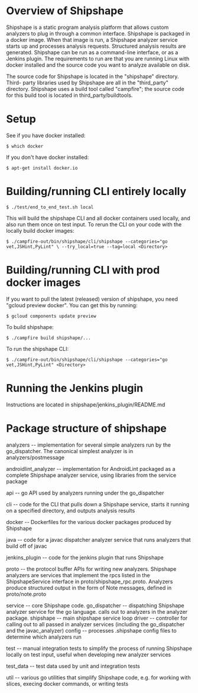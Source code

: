 # Overview of Shipshape #

Shipshape is a static program analysis platform that allows custom analyzers to
plug in through a common interface. Shipshape is packaged in a docker image.
When that image is run, a Shipshape analyzer service starts up and processes
analysis requests. Structured analysis results are generated. Shipshape can be
run as a command-line interface, or as a Jenkins plugin. The requirements to run
are that you are running Linux with docker installed and the source code you want
to analyze available on disk.

The source code for Shipshape is located in the "shipshape" directory. Third-
party libraries used by Shipshape are all in the "third_party" directory.
Shipshape uses a build tool called "campfire"; the source code for this build
tool is located in third_party/buildtools.


# Setup #

See if you have docker installed:

`$ which docker`

If you don't have docker installed:

`$ apt-get install docker.io`


# Building/running CLI entirely locally #

`$ ./test/end_to_end_test.sh local`

This will build the shipshape CLI and all docker containers used locally, and
also run them once on test input. To rerun the CLI on your code with the locally
build docker images:

`$ ./campfire-out/bin/shipshape/cli/shipshape --categories="go vet,JSHint,PyLint" \
      --try_local=true --tag=local <Directory>`


# Building/running CLI with prod docker images #

If you want to pull the latest (released) version of shipshape, you need
"gcloud preview docker". You can get this by running:

`$ gcloud components update preview`

To build shipshape:

`$ ./campfire build shipshape/...`

To run the shipshape CLI:

`$ ./campfire-out/bin/shipshape/cli/shipshape --categories="go vet,JSHint,PyLint" <Directory>`


# Running the Jenkins plugin #

Instructions are located in shipshape/jenkins_plugin/README.md


# Package structure of shipshape #

analyzers -- implementation for several simple analyzers run by the
  go_dispatcher. The canonical simplest analyzer is in analyzers/postmessage

androidlint_analyzer -- implementation for AndroidLint packaged as a complete
  Shipshape analyzer service, using libraries from the service package

api -- go API used by analyzers running under the go_dispatcher

cli -- code for the CLI that pulls down a Shipshape service, starts it running
  on a specified directory, and outputs analysis results

docker -- Dockerfiles for the various docker packages produced by Shipshape

java -- code for a javac dispatcher analyzer service that runs analyzers that
  build off of javac

jenkins_plugin -- code for the jenkins plugin that runs Shipshape

proto -- the protocol buffer APIs for writing new analyzers. Shipshape analyzers
  are services that implement the rpcs listed in the ShipshapeService interface
  in proto/shipshape_rpc.proto. Analyzers produce structured output in the form
  of Note messages, defined in proto/note.proto

service -- core Shipshape code.
  go_dispatcher -- dispatching Shipshape analyzer service for the go language.
    calls out to analyzers in the analyzer package.
  shipshape -- main shipshape service loop
  driver -- controller for calling out to all passed in analyzer services
    (including the go_dispatcher and the javac_analyzer)
  config -- processes .shipshape config files to determine which analyzers run

test -- manual integration tests to simplify the process of running Shipshape 
  locally on test input, useful when developing new analyzer services

test_data -- test data used by unit and integration tests

util -- various go utilities that simplify Shipshape code, e.g. for working with
  slices, execing docker commands, or writing tests

